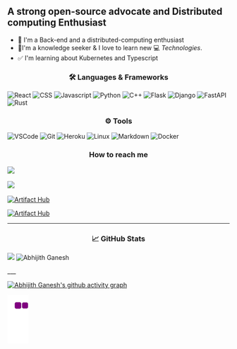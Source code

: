

<h2 align="left">
  A strong open-source advocate and Distributed computing Enthusiast
</h2>


- 🔭️ I'm a Back-end and a distributed-computing enthusiast
- 🎇I'm a knowledge seeker & I love to learn new 💻 _Technologies_.
- ✅ I'm learning about Kubernetes and Typescript

<h3 align="center">🛠️ Languages & Frameworks</h3>

![React](https://img.shields.io/badge/-React-blue?style=for-the-badge&logo=react&logoColor=white)
![CSS](https://img.shields.io/badge/css%20-%231572B6.svg?&style=for-the-badge&logo=css3&logoColor=white)
![Javascript](https://img.shields.io/badge/-Javascript-ffb400?style=for-the-badge&logo=javascript&logoColor=ffff3f)
![Python](https://img.shields.io/badge/python%20-%231572B6.svg?&style=for-the-badge&logo=python&logoColor=white)
![C++](https://img.shields.io/badge/c++%20-%2300599C.svg?&style=for-the-badge&logo=c%2B%2B&ogoColor=white)
![Flask](https://img.shields.io/badge/flask%20-%23000.svg?&style=for-the-badge&logo=flask&logoColor=white)
![Django](https://img.shields.io/badge/-Django-003f2c?style=for-the-badge&logo=django&logoColor=fff&labelColor=003f2c)
![FastAPI](https://img.shields.io/badge/-FastAPI-%23003d05?style=for-the-badge&logo=fastapi)
![Rust](https://img.shields.io/badge/rust-%23000.svg?&style=for-the-badge&logo=rust&logoColor=white)

<h3 align="center">⚙️ Tools</h3>

![VSCode](https://img.shields.io/badge/-vscode-00a8e8?style=for-the-badge&logo=visual-studio-code)
![Git](https://img.shields.io/badge/git%20-%23F05033.svg?&style=for-the-badge&logo=git&logoColor=white)
![Heroku](https://img.shields.io/badge/-Heroku-333333?style=for-the-badge&logo=Heroku)
![Linux](https://img.shields.io/badge/-linux-772953?style=for-the-badge&logo=linux)
![Markdown](https://img.shields.io/badge/markdown-%23000000.svg?&style=for-the-badge&logo=markdown&logoColor=white)
![Docker](https://img.shields.io/badge/-Docker-blue?style=for-the-badge&logo=docker&logoColor=white)

<h3 align="center"> How to reach me </h3>

[<img src="https://img.shields.io/badge/LinkedIn-Abhijith%20Ganesh-blue?style=for-the-badge&logo=linkedin">](https://www.linkedin.com/in/AbhijithGanesh14/)

[<img src = "https://img.shields.io/badge/Twitter-Abhijith%20Ganesh-blue?style=for-the-badge&logo=twitter&logoColor=white">](https://www.twitter.com/GaneshAbhijith)


[![Artifact Hub](https://img.shields.io/endpoint?url=https://artifacthub.io/badge/repository/k8ssandra-lightweight)](https://artifacthub.io/packages/search?repo=k8ssandra-lightweight)

[![Artifact Hub](https://img.shields.io/endpoint?url=https://artifacthub.io/badge/repository/cassandra-lightweight)](https://artifacthub.io/packages/search?repo=cassandra-lightweight)
___

<h3 align="center"> <b> 📈 GitHub Stats </b> </h3>
<p> 
<img width = "48%" src = "https://github-readme-streak-stats.herokuapp.com/?user=AbhijithGanesh&theme=algolia"/>
<img width = "48%" src="https://github-readme-stats.vercel.app/api?username=AbhijithGanesh&count_private=true&show_icons=true&include_all_commits=false&theme=algolia" alt="Abhijith Ganesh" />
</p>
___

<!-- [![Abhijith's github activity graph](https://activity-graph.herokuapp.com/graph?username=AbhijithGanesh)] -->
[![Abhijith Ganesh's github activity graph](https://activity-graph.herokuapp.com/graph?username=AbhijithGanesh&theme=xcode)](https://git.io/AbhijithGanesh)



![snake gif](https://github.com/AbhijithGanesh/AbhijithGanesh/blob/output/github-contribution-grid-snake.gif)
